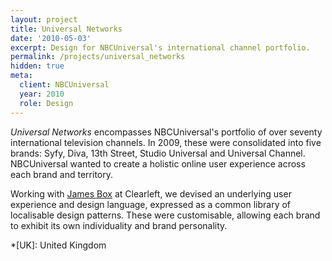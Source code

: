 ```yaml
---
layout: project
title: Universal Networks
date: '2010-05-03'
excerpt: Design for NBCUniversal's international channel portfolio.
permalink: /projects/universal_networks
hidden: true
meta:
  client: NBCUniversal
  year: 2010
  role: Design
---
```

_Universal Networks_ encompasses NBCUniversal's portfolio of over seventy international television channels. In 2009, these were consolidated into five brands: Syfy, Diva, 13th Street, Studio Universal and Universal Channel. NBCUniversal wanted to create a holistic online user experience across each brand and territory.

Working with [James Box][1] at Clearleft, we devised an underlying user experience and design language, expressed as a common library of localisable design patterns. These were customisable, allowing each brand to exhibit its own individuality and brand personality.

[1]: http://clearleft.com/is/james-box/

*[UK]: United Kingdom
